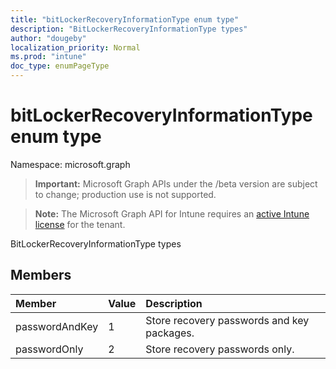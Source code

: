 ```yaml
---
title: "bitLockerRecoveryInformationType enum type"
description: "BitLockerRecoveryInformationType types"
author: "dougeby"
localization_priority: Normal
ms.prod: "intune"
doc_type: enumPageType
---
```


# bitLockerRecoveryInformationType enum type

Namespace: microsoft.graph

> **Important:** Microsoft Graph APIs under the /beta version are subject to change; production use is not supported.

> **Note:** The Microsoft Graph API for Intune requires an [active Intune license](https://go.microsoft.com/fwlink/?linkid=839381) for the tenant.

BitLockerRecoveryInformationType types

## Members
|Member|Value|Description|
|:---|:---|:---|
|passwordAndKey|1|Store recovery passwords and key packages.|
|passwordOnly|2|Store recovery passwords only.|




